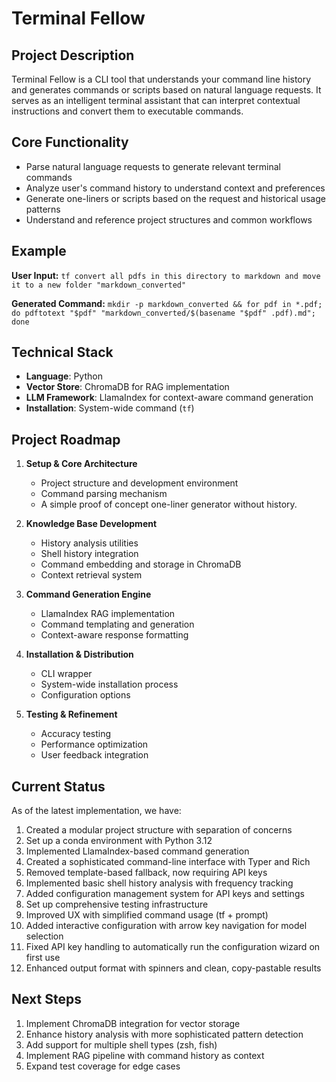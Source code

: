 # Terminal Fellow

## Project Description
Terminal Fellow is a CLI tool that understands your command line history and generates commands or scripts based on natural language requests. It serves as an intelligent terminal assistant that can interpret contextual instructions and convert them to executable commands.

## Core Functionality
- Parse natural language requests to generate relevant terminal commands
- Analyze user's command history to understand context and preferences
- Generate one-liners or scripts based on the request and historical usage patterns
- Understand and reference project structures and common workflows

## Example
**User Input:**
`tf convert all pdfs in this directory to markdown and move it to a new folder "markdown_converted"`

**Generated Command:**
`mkdir -p markdown_converted && for pdf in *.pdf; do pdftotext "$pdf" "markdown_converted/$(basename "$pdf" .pdf).md"; done`

## Technical Stack
- **Language**: Python
- **Vector Store**: ChromaDB for RAG implementation
- **LLM Framework**: LlamaIndex for context-aware command generation
- **Installation**: System-wide command (`tf`)

## Project Roadmap
1. **Setup & Core Architecture**
   - Project structure and development environment
   - Command parsing mechanism
   - A simple proof of concept one-liner generator without history.

2. **Knowledge Base Development**
   - History analysis utilities
   - Shell history integration
   - Command embedding and storage in ChromaDB
   - Context retrieval system

3. **Command Generation Engine**
   - LlamaIndex RAG implementation
   - Command templating and generation
   - Context-aware response formatting

4. **Installation & Distribution**
   - CLI wrapper
   - System-wide installation process
   - Configuration options

5. **Testing & Refinement**
   - Accuracy testing
   - Performance optimization
   - User feedback integration

## Current Status
As of the latest implementation, we have:
1. Created a modular project structure with separation of concerns
2. Set up a conda environment with Python 3.12
3. Implemented LlamaIndex-based command generation
4. Created a sophisticated command-line interface with Typer and Rich
5. Removed template-based fallback, now requiring API keys
6. Implemented basic shell history analysis with frequency tracking
7. Added configuration management system for API keys and settings
8. Set up comprehensive testing infrastructure
9. Improved UX with simplified command usage (tf + prompt)
10. Added interactive configuration with arrow key navigation for model selection
11. Fixed API key handling to automatically run the configuration wizard on first use
12. Enhanced output format with spinners and clean, copy-pastable results

## Next Steps
1. Implement ChromaDB integration for vector storage
2. Enhance history analysis with more sophisticated pattern detection
3. Add support for multiple shell types (zsh, fish)
4. Implement RAG pipeline with command history as context
5. Expand test coverage for edge cases





